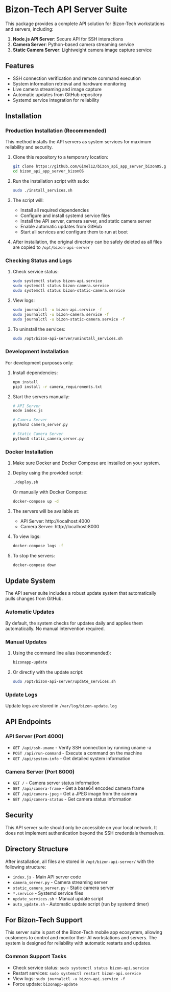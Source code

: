 # Bizon-Tech API Server Suite

This package provides a complete API solution for Bizon-Tech workstations and servers, including:

1. **Node.js API Server**: Secure API for SSH interactions
2. **Camera Server**: Python-based camera streaming service
3. **Static Camera Server**: Lightweight camera image capture service

## Features

- SSH connection verification and remote command execution
- System information retrieval and hardware monitoring
- Live camera streaming and image capture
- Automatic updates from GitHub repository
- Systemd service integration for reliability

## Installation

### Production Installation (Recommended)

This method installs the API servers as system services for maximum reliability and security.

1. Clone this repository to a temporary location:
   ```bash
   git clone https://github.com/Gimel12/bizon_api_app_server_bizonOS.git
   cd bizon_api_app_server_bizonOS
   ```

2. Run the installation script with sudo:
   ```bash
   sudo ./install_services.sh
   ```

3. The script will:
   - Install all required dependencies
   - Configure and install systemd service files
   - Install the API server, camera server, and static camera server
   - Enable automatic updates from GitHub
   - Start all services and configure them to run at boot

4. After installation, the original directory can be safely deleted as all files are copied to `/opt/bizon-api-server`

### Checking Status and Logs

1. Check service status:
   ```bash
   sudo systemctl status bizon-api.service
   sudo systemctl status bizon-camera.service
   sudo systemctl status bizon-static-camera.service
   ```

2. View logs:
   ```bash
   sudo journalctl -u bizon-api.service -f
   sudo journalctl -u bizon-camera.service -f
   sudo journalctl -u bizon-static-camera.service -f
   ```

3. To uninstall the services:
   ```bash
   sudo /opt/bizon-api-server/uninstall_services.sh
   ```

### Development Installation

For development purposes only:

1. Install dependencies:
   ```bash
   npm install
   pip3 install -r camera_requirements.txt
   ```

2. Start the servers manually:
   ```bash
   # API Server
   node index.js
   
   # Camera Server
   python3 camera_server.py
   
   # Static Camera Server
   python3 static_camera_server.py
   ```

### Docker Installation

1. Make sure Docker and Docker Compose are installed on your system.

2. Deploy using the provided script:
   ```bash
   ./deploy.sh
   ```

   Or manually with Docker Compose:
   ```bash
   docker-compose up -d
   ```

3. The servers will be available at:
   - API Server: http://localhost:4000
   - Camera Server: http://localhost:8000

4. To view logs:
   ```bash
   docker-compose logs -f
   ```

5. To stop the servers:
   ```bash
   docker-compose down
   ```

## Update System

The API server suite includes a robust update system that automatically pulls changes from GitHub.

### Automatic Updates

By default, the system checks for updates daily and applies them automatically. No manual intervention required.

### Manual Updates

1. Using the command line alias (recommended):
   ```bash
   bizonapp-update
   ```

2. Or directly with the update script:
   ```bash
   sudo /opt/bizon-api-server/update_services.sh
   ```

### Update Logs

Update logs are stored in `/var/log/bizon-update.log`

## API Endpoints

### API Server (Port 4000)

- `GET /api/ssh-uname` - Verify SSH connection by running uname -a
- `POST /api/run-command` - Execute a command on the machine
- `GET /api/system-info` - Get detailed system information

### Camera Server (Port 8000)

- `GET /` - Camera server status information
- `GET /api/camera-frame` - Get a base64 encoded camera frame
- `GET /api/camera-jpeg` - Get a JPEG image from the camera
- `GET /api/camera-status` - Get camera status information

## Security

This API server suite should only be accessible on your local network. It does not implement authentication beyond the SSH credentials themselves.

## Directory Structure

After installation, all files are stored in `/opt/bizon-api-server/` with the following structure:

- `index.js` - Main API server code
- `camera_server.py` - Camera streaming server
- `static_camera_server.py` - Static camera server
- `*.service` - Systemd service files
- `update_services.sh` - Manual update script
- `auto_update.sh` - Automatic update script (run by systemd timer)

## For Bizon-Tech Support

This server suite is part of the Bizon-Tech mobile app ecosystem, allowing customers to control and monitor their AI workstations and servers. The system is designed for reliability with automatic restarts and updates.

### Common Support Tasks

- Check service status: `sudo systemctl status bizon-api.service`
- Restart services: `sudo systemctl restart bizon-api.service`
- View logs: `sudo journalctl -u bizon-api.service -f`
- Force update: `bizonapp-update`
